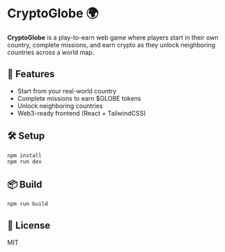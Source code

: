# CryptoGlobe 🌍

**CryptoGlobe** is a play-to-earn web game where players start in their own country, complete missions, and earn crypto as they unlock neighboring countries across a world map.

## 🚀 Features
- Start from your real-world country
- Complete missions to earn $GLOBE tokens
- Unlock neighboring countries
- Web3-ready frontend (React + TailwindCSS)

## 🛠️ Setup

```bash
npm install
npm run dev
```

## 📦 Build

```bash
npm run build
```

## 📄 License
MIT
